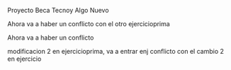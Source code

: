 Proyecto Beca Tecnoy 
Algo Nuevo

Ahora va a haber un conflicto con el otro ejercicioprima

Ahora va a haber un conflicto

modificacion 2 en ejercicioprima, va a entrar enj conflicto con el cambio 2 en ejercicio